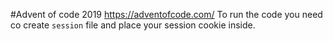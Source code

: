 #Advent of code 2019
https://adventofcode.com/
To run the code you need co create `session` file and place your session cookie inside.